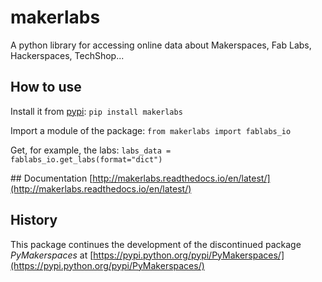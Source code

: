 # makerlabs
A python library for accessing online data about Makerspaces, Fab Labs, Hackerspaces, TechShop...

## How to use

Install it from [pypi](https://pypi.python.org/pypi/makerlabs/):
`pip install makerlabs`

Import a module of the package: `from makerlabs import fablabs_io`

Get, for example, the labs: `labs_data = fablabs_io.get_labs(format="dict")`

## Documentation
[http://makerlabs.readthedocs.io/en/latest/](http://makerlabs.readthedocs.io/en/latest/)

## History
This package continues the development of the discontinued package *PyMakerspaces* at [https://pypi.python.org/pypi/PyMakerspaces/](https://pypi.python.org/pypi/PyMakerspaces/)
